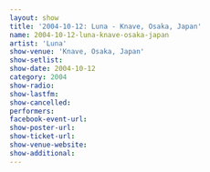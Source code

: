 ```yaml
---
layout: show
title: '2004-10-12: Luna - Knave, Osaka, Japan'
name: 2004-10-12-luna-knave-osaka-japan
artist: 'Luna'
show-venue: 'Knave, Osaka, Japan'
show-setlist: 
show-date: 2004-10-12
category: 2004
show-radio: 
show-lastfm: 
show-cancelled: 
performers: 
facebook-event-url: 
show-poster-url: 
show-ticket-url: 
show-venue-website: 
show-additional: 
---
```


